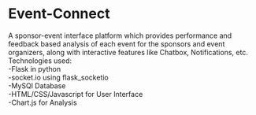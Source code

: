 # Event-Connect
A sponsor-event interface platform which provides performance and feedback based analysis of each event for the sponsors and event organizers, along with interactive features like Chatbox, Notifications, etc.
Technologies used:  
-Flask in python  
-socket.io using flask_socketio  
-MySQl Database  
-HTML/CSS/Javascript for User Interface  
-Chart.js for Analysis
